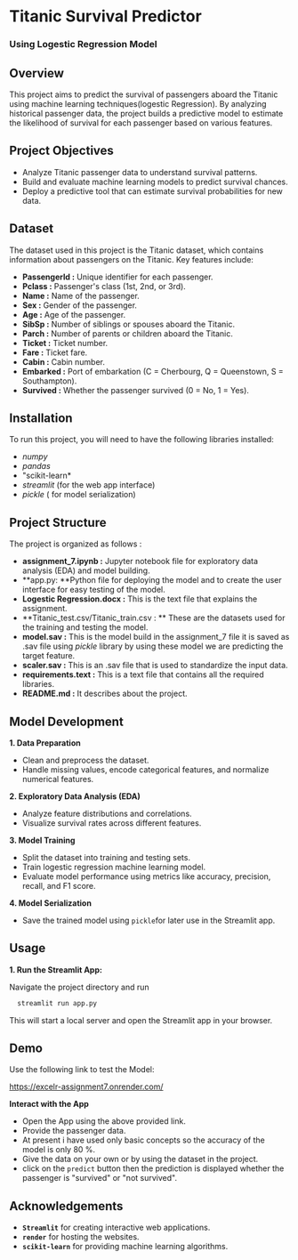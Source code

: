 
# Titanic Survival Predictor
### Using Logestic Regression Model




## Overview
This project aims to predict the survival of passengers aboard the Titanic using machine learning techniques(logestic Regression). By analyzing historical passenger data, the project builds a predictive model to estimate the likelihood of survival for each passenger based on various features.

## Project Objectives
-  Analyze Titanic passenger data to understand survival patterns.
- Build and evaluate machine learning models to predict survival chances.
- Deploy a predictive tool that can estimate survival probabilities for new data.

## Dataset
The dataset used in this project is the Titanic dataset, which contains information about passengers on the Titanic. Key features include:

- **PassengerId :**  Unique identifier for each passenger.
- **Pclass :**  Passenger's class (1st, 2nd, or 3rd).
- **Name :**  Name of the passenger.
- **Sex :**  Gender of the passenger.
- **Age :**  Age of the passenger.
- **SibSp :**  Number of siblings or spouses aboard the Titanic.
- **Parch :**  Number of parents or children aboard the Titanic.
- **Ticket :**  Ticket number.
- **Fare :**  Ticket fare.
- **Cabin :**  Cabin number.
- **Embarked :**  Port of embarkation (C = Cherbourg, Q = Queenstown, S = Southampton).
- **Survived :**  Whether the passenger survived (0 = No, 1 = Yes).

## Installation 

To run this project, you will need to have the following libraries installed:
- *numpy*
- *pandas*
- "scikit-learn*
- *streamlit* (for the web app interface)
- *pickle* ( for model serialization)

## Project Structure
The project is organized as follows :

- **assignment_7.ipynb :** Jupyter notebook file for exploratory data analysis (EDA) and model building.
- **app.py: **Python file for deploying the model and to create the user interface for easy testing of the model.
- **Logestic Regression.docx :** This is the text file that explains the assignment.
- **Titanic_test.csv/Titanic_train.csv : ** These are the datasets used for the training and testing the model.
- **model.sav :** This is the model build in the assignment_7 file it is saved as .sav file using *pickle* library by using these model we are predicting the target feature.
- **scaler.sav :** This is an .sav file that is used to standardize the input data.
- **requirements.text :** This is a text file that contains all the required libraries.
- **README.md :** It describes about the project.


## Model Development

**1. Data Preparation**

- Clean and preprocess the dataset.
- Handle missing values, encode categorical features, and normalize numerical features.

**2. Exploratory Data Analysis (EDA)**

- Analyze feature distributions and correlations.
- Visualize survival rates across different features.

**3. Model Training**

- Split the dataset into training and testing sets.
- Train logestic regression machine learning model.
- Evaluate model performance using metrics like accuracy, precision, recall, and F1 score.

**4. Model Serialization**

- Save the trained model using `pickle`for later use in the Streamlit app.
## Usage

**1. Run the Streamlit App:**

Navigate the project directory and  run

```bash
  streamlit run app.py
```
This will start a local server and open the Streamlit app in your browser.



## Demo

Use the following link to test the Model: 

https://excelr-assignment7.onrender.com/

**Interact with the App**

- Open the App using the above provided link.
- Provide the passenger data.
- At present i have used only basic concepts so the accuracy of the model is only 80 %.
- Give the data on your own or by using the dataset in the project.
- click on the `predict` button then the prediction is displayed whether the passenger is "survived" or "not survived".


## Acknowledgements

- **`Streamlit`** for creating interactive web applications.
- **`render`** for hosting the websites.
- **`scikit-learn`** for providing machine learning algorithms.

